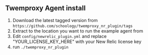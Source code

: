 ## Twemproxy Agent install

1. Download the latest tagged version from `https://github.com/schoology/twemproxy_nr_plugin/tags`
2. Extract to the location you want to run the example agent from
3. Edit `config/newrelic_plugin.yml` and replace "YOUR_LICENSE_KEY_HERE" with your New Relic license key
4. run `./twemproxy_nr_plugin`
